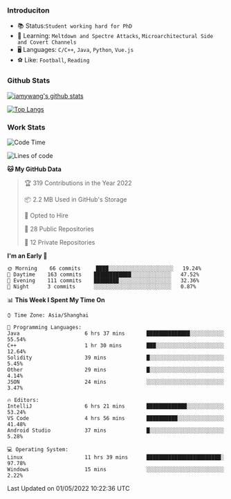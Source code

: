 ### Introduciton

- 📚 Status:`Student working hard for PhD`
- 🔎 Learning: `Meltdown and Spectre Attacks`, `Microarchitectural Side and Covert Channels`
- 🖥️ Languages: `C/C++`, `Java`, `Python`, `Vue.js`
- ⚽ Like: `Football`, `Reading`

### Github Stats

[![iamywang's github stats](https://github-readme-stats.vercel.app/api?username=iamywang&count_private=true&show_icons=true)]()

[![Top Langs](https://github-readme-stats.vercel.app/api/top-langs/?username=iamywang&layout=compact)]()

### Work Stats

<!--START_SECTION:waka-->
![Code Time](http://img.shields.io/badge/Code%20Time-293%20hrs%2017%20mins-blue)

![Lines of code](https://img.shields.io/badge/From%20Hello%20World%20I%27ve%20Written--49%20Thousand%20lines%20of%20code-blue)

**🐱 My GitHub Data** 

> 🏆 319 Contributions in the Year 2022
 > 
> 📦 2.2 MB Used in GitHub's Storage 
 > 
> 💼 Opted to Hire
 > 
> 📜 28 Public Repositories 
 > 
> 🔑 12 Private Repositories  
 > 
**I'm an Early 🐤** 

```text
🌞 Morning    66 commits     ████░░░░░░░░░░░░░░░░░░░░░   19.24% 
🌆 Daytime    163 commits    ████████████░░░░░░░░░░░░░   47.52% 
🌃 Evening    111 commits    ████████░░░░░░░░░░░░░░░░░   32.36% 
🌙 Night      3 commits      ░░░░░░░░░░░░░░░░░░░░░░░░░   0.87%

```


📊 **This Week I Spent My Time On** 

```text
⌚︎ Time Zone: Asia/Shanghai

💬 Programming Languages: 
Java                     6 hrs 37 mins       ██████████████░░░░░░░░░░░   55.54% 
C++                      1 hr 30 mins        ███░░░░░░░░░░░░░░░░░░░░░░   12.64% 
Solidity                 39 mins             █░░░░░░░░░░░░░░░░░░░░░░░░   5.45% 
Other                    29 mins             █░░░░░░░░░░░░░░░░░░░░░░░░   4.14% 
JSON                     24 mins             ░░░░░░░░░░░░░░░░░░░░░░░░░   3.47%

🔥 Editors: 
IntelliJ                 6 hrs 21 mins       █████████████░░░░░░░░░░░░   53.24% 
VS Code                  4 hrs 56 mins       ██████████░░░░░░░░░░░░░░░   41.48% 
Android Studio           37 mins             █░░░░░░░░░░░░░░░░░░░░░░░░   5.28%

💻 Operating System: 
Linux                    11 hrs 39 mins      ████████████████████████░   97.78% 
Windows                  15 mins             ░░░░░░░░░░░░░░░░░░░░░░░░░   2.22%

```


 Last Updated on 01/05/2022 10:22:36 UTC
<!--END_SECTION:waka-->
